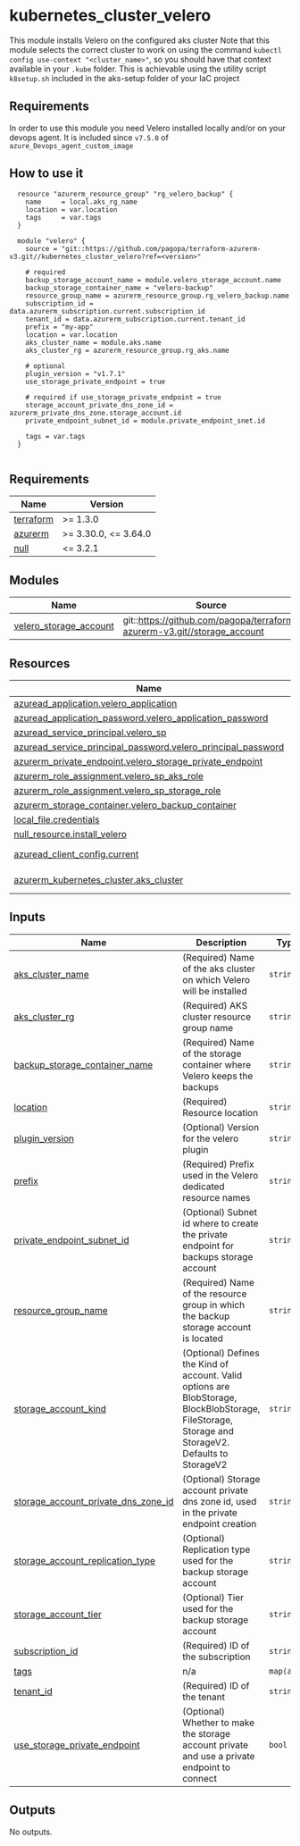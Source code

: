 # kubernetes_cluster_velero

This module installs Velero on the configured aks cluster
Note that this module selects the correct cluster to work on using the command `kubectl config use-context "<cluster_name>"`, so you should have that context available in your `.kube` folder.
This is achievable using the utility script `k8setup.sh` included in the aks-setup folder of your IaC project

## Requirements

In order to use this module you need Velero installed locally and/or on your devops agent. It is included since `v7.5.0` of `azure_Devops_agent_custom_image`


## How to use it

```hcl
  resource "azurerm_resource_group" "rg_velero_backup" {
    name     = local.aks_rg_name
    location = var.location
    tags     = var.tags
  }
 
  module "velero" {
    source = "git::https://github.com/pagopa/terraform-azurerm-v3.git//kubernetes_cluster_velero?ref=<version>"
    
    # required
    backup_storage_account_name = module.velero_storage_account.name
    backup_storage_container_name = "velero-backup"
    resource_group_name = azurerm_resource_group.rg_velero_backup.name
    subscription_id = data.azurerm_subscription.current.subscription_id
    tenant_id = data.azurerm_subscription.current.tenant_id
    prefix = "my-app"
    location = var.location
    aks_cluster_name = module.aks.name
    aks_cluster_rg = azurerm_resource_group.rg_aks.name
    
    # optional
    plugin_version = "v1.7.1"
    use_storage_private_endpoint = true
    
    # required if use_storage_private_endpoint = true
    storage_account_private_dns_zone_id = azurerm_private_dns_zone.storage_account.id
    private_endpoint_subnet_id = module.private_endpoint_snet.id

    tags = var.tags
  }


```


<!-- markdownlint-disable -->
<!-- BEGINNING OF PRE-COMMIT-TERRAFORM DOCS HOOK -->
## Requirements

| Name | Version |
|------|---------|
| <a name="requirement_terraform"></a> [terraform](#requirement\_terraform) | >= 1.3.0 |
| <a name="requirement_azurerm"></a> [azurerm](#requirement\_azurerm) | >= 3.30.0, <= 3.64.0 |
| <a name="requirement_null"></a> [null](#requirement\_null) | <= 3.2.1 |

## Modules

| Name | Source | Version |
|------|--------|---------|
| <a name="module_velero_storage_account"></a> [velero\_storage\_account](#module\_velero\_storage\_account) | git::https://github.com/pagopa/terraform-azurerm-v3.git//storage_account | v7.2.0 |

## Resources

| Name | Type |
|------|------|
| [azuread_application.velero_application](https://registry.terraform.io/providers/hashicorp/azuread/latest/docs/resources/application) | resource |
| [azuread_application_password.velero_application_password](https://registry.terraform.io/providers/hashicorp/azuread/latest/docs/resources/application_password) | resource |
| [azuread_service_principal.velero_sp](https://registry.terraform.io/providers/hashicorp/azuread/latest/docs/resources/service_principal) | resource |
| [azuread_service_principal_password.velero_principal_password](https://registry.terraform.io/providers/hashicorp/azuread/latest/docs/resources/service_principal_password) | resource |
| [azurerm_private_endpoint.velero_storage_private_endpoint](https://registry.terraform.io/providers/hashicorp/azurerm/latest/docs/resources/private_endpoint) | resource |
| [azurerm_role_assignment.velero_sp_aks_role](https://registry.terraform.io/providers/hashicorp/azurerm/latest/docs/resources/role_assignment) | resource |
| [azurerm_role_assignment.velero_sp_storage_role](https://registry.terraform.io/providers/hashicorp/azurerm/latest/docs/resources/role_assignment) | resource |
| [azurerm_storage_container.velero_backup_container](https://registry.terraform.io/providers/hashicorp/azurerm/latest/docs/resources/storage_container) | resource |
| [local_file.credentials](https://registry.terraform.io/providers/hashicorp/local/latest/docs/resources/file) | resource |
| [null_resource.install_velero](https://registry.terraform.io/providers/hashicorp/null/latest/docs/resources/resource) | resource |
| [azuread_client_config.current](https://registry.terraform.io/providers/hashicorp/azuread/latest/docs/data-sources/client_config) | data source |
| [azurerm_kubernetes_cluster.aks_cluster](https://registry.terraform.io/providers/hashicorp/azurerm/latest/docs/data-sources/kubernetes_cluster) | data source |

## Inputs

| Name | Description | Type | Default | Required |
|------|-------------|------|---------|:--------:|
| <a name="input_aks_cluster_name"></a> [aks\_cluster\_name](#input\_aks\_cluster\_name) | (Required) Name of the aks cluster on which Velero will be installed | `string` | n/a | yes |
| <a name="input_aks_cluster_rg"></a> [aks\_cluster\_rg](#input\_aks\_cluster\_rg) | (Required) AKS cluster resource group name | `string` | n/a | yes |
| <a name="input_backup_storage_container_name"></a> [backup\_storage\_container\_name](#input\_backup\_storage\_container\_name) | (Required) Name of the storage container where Velero keeps the backups | `string` | n/a | yes |
| <a name="input_location"></a> [location](#input\_location) | (Required) Resource location | `string` | n/a | yes |
| <a name="input_plugin_version"></a> [plugin\_version](#input\_plugin\_version) | (Optional) Version for the velero plugin | `string` | `"v1.7.1"` | no |
| <a name="input_prefix"></a> [prefix](#input\_prefix) | (Required) Prefix used in the Velero dedicated resource names | `string` | n/a | yes |
| <a name="input_private_endpoint_subnet_id"></a> [private\_endpoint\_subnet\_id](#input\_private\_endpoint\_subnet\_id) | (Optional) Subnet id where to create the private endpoint for backups storage account | `string` | `null` | no |
| <a name="input_resource_group_name"></a> [resource\_group\_name](#input\_resource\_group\_name) | (Required) Name of the resource group in which the backup storage account is located | `string` | n/a | yes |
| <a name="input_storage_account_kind"></a> [storage\_account\_kind](#input\_storage\_account\_kind) | (Optional) Defines the Kind of account. Valid options are BlobStorage, BlockBlobStorage, FileStorage, Storage and StorageV2. Defaults to StorageV2 | `string` | `"StorageV2"` | no |
| <a name="input_storage_account_private_dns_zone_id"></a> [storage\_account\_private\_dns\_zone\_id](#input\_storage\_account\_private\_dns\_zone\_id) | (Optional) Storage account private dns zone id, used in the private endpoint creation | `string` | `null` | no |
| <a name="input_storage_account_replication_type"></a> [storage\_account\_replication\_type](#input\_storage\_account\_replication\_type) | (Optional) Replication type used for the backup storage account | `string` | `"ZRS"` | no |
| <a name="input_storage_account_tier"></a> [storage\_account\_tier](#input\_storage\_account\_tier) | (Optional) Tier used for the backup storage account | `string` | `"Standard"` | no |
| <a name="input_subscription_id"></a> [subscription\_id](#input\_subscription\_id) | (Required) ID of the subscription | `string` | n/a | yes |
| <a name="input_tags"></a> [tags](#input\_tags) | n/a | `map(any)` | n/a | yes |
| <a name="input_tenant_id"></a> [tenant\_id](#input\_tenant\_id) | (Required) ID of the tenant | `string` | n/a | yes |
| <a name="input_use_storage_private_endpoint"></a> [use\_storage\_private\_endpoint](#input\_use\_storage\_private\_endpoint) | (Optional) Whether to make the storage account private and use a private endpoint to connect | `bool` | `true` | no |

## Outputs

No outputs.
<!-- END OF PRE-COMMIT-TERRAFORM DOCS HOOK -->

